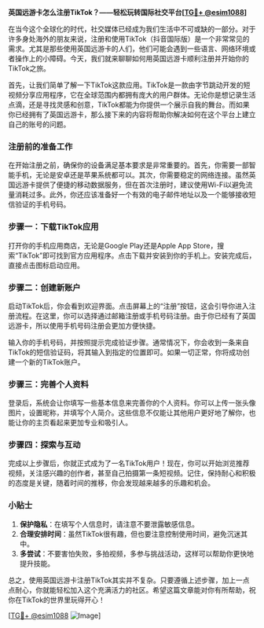 **英国远游卡怎么注册TikTok？——轻松玩转国际社交平台[[TG💪+ @esim1088](https://t.me/s/esim1088)]**

在当今这个全球化的时代，社交媒体已经成为我们生活中不可或缺的一部分。对于许多身处海外的朋友来说，注册和使用TikTok（抖音国际版）是一个非常常见的需求。尤其是那些使用英国远游卡的人们，他们可能会遇到一些语言、网络环境或者操作上的小障碍。今天，我们就来聊聊如何用英国远游卡顺利注册并开始你的TikTok之旅。

首先，让我们简单了解一下TikTok这款应用。TikTok是一款由字节跳动开发的短视频分享应用程序，它在全球范围内都拥有庞大的用户群体。无论你是想记录生活点滴，还是寻找灵感和创意，TikTok都能为你提供一个展示自我的舞台。而如果你已经拥有了英国远游卡，那么接下来的内容将帮助你解决如何在这个平台上建立自己的账号的问题。

### 注册前的准备工作

在开始注册之前，确保你的设备满足基本要求是非常重要的。首先，你需要一部智能手机，无论是安卓还是苹果系统都可以。其次，你需要稳定的网络连接。虽然英国远游卡提供了便捷的移动数据服务，但在首次注册时，建议使用Wi-Fi以避免流量消耗过多。此外，你还应该准备好一个有效的电子邮件地址以及一个能够接收短信验证的手机号码。

### 步骤一：下载TikTok应用

打开你的手机应用商店，无论是Google Play还是Apple App Store，搜索“TikTok”即可找到官方应用程序。点击下载并安装到你的手机上。安装完成后，直接点击图标启动应用。

### 步骤二：创建新账户

启动TikTok后，你会看到欢迎界面。点击屏幕上的“注册”按钮，这会引导你进入注册流程。在这里，你可以选择通过邮箱注册或手机号码注册。由于你已经有了英国远游卡，所以使用手机号码注册会更加方便快捷。

输入你的手机号码，并按照提示完成验证步骤。通常情况下，你会收到一条来自TikTok的短信验证码，将其输入到指定的位置即可。如果一切正常，你将成功创建一个新的TikTok账户。

### 步骤三：完善个人资料

登录后，系统会让你填写一些基本信息来完善你的个人资料。你可以上传一张头像图片，设置昵称，并填写个人简介。这些信息不仅能让其他用户更好地了解你，也能让你的主页看起来更加专业和吸引人。

### 步骤四：探索与互动

完成以上步骤后，你就正式成为了一名TikTok用户！现在，你可以开始浏览推荐视频，关注感兴趣的创作者，甚至自己拍摄第一条短视频。记住，保持耐心和积极的态度是关键，随着时间的推移，你会发现越来越多的乐趣和机会。

### 小贴士

1. **保护隐私**：在填写个人信息时，请注意不要泄露敏感信息。
2. **合理安排时间**：虽然TikTok很有趣，但也要注意控制使用时间，避免沉迷其中。
3. **多尝试**：不要害怕失败，多拍视频，多参与挑战活动，这样可以帮助你更快地提升技能。

总之，使用英国远游卡注册TikTok其实并不复杂。只要遵循上述步骤，加上一点点耐心，你就能轻松加入这个充满活力的社区。希望这篇文章能对你有所帮助，祝你在TikTok的世界里玩得开心！

[[TG💪+ @esim1088](https://t.me/s/esim1088) ![Image](https://i.postimg.cc/4NQfJmqS/Snipaste-2025-05-13-00-14-12.png)]